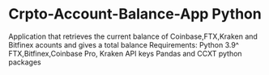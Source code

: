 # Crpto-Account-Balance-App Python
Application that retrieves the current balance of Coinbase,FTX,Kraken and Bitfinex acounts and gives a total balance
Requirements:
Python 3.9^
FTX,Bitfinex,Coinbase Pro, Kraken API keys
Pandas and CCXT python packages
